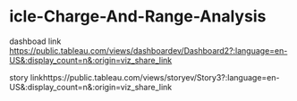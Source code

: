# icle-Charge-And-Range-Analysis

dashboad link https://public.tableau.com/views/dashboardev/Dashboard2?:language=en-US&:display_count=n&:origin=viz_share_link

story linkhttps://public.tableau.com/views/storyev/Story3?:language=en-US&:display_count=n&:origin=viz_share_link
